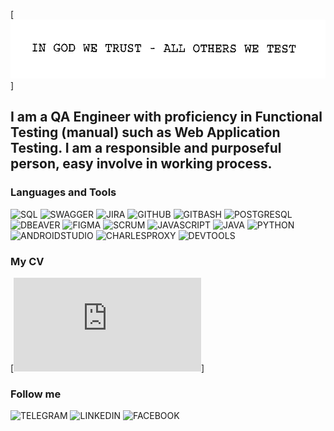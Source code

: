 [![Header](https://github.com/July-vilh/July-vilh/blob/main/asserts/image.gif)]

## I am a QA Engineer with proficiency in Functional Testing (manual) such as Web Application Testing. I am a responsible and purposeful person, easy involve in working process.  



### Languages and Tools
![SQL](https://img.shields.io/badge/-SQL-000000??style=for-the-badge&logo=MYSQL&logoColor=229799)
![SWAGGER](https://img.shields.io/badge/-SWAGGER-000000??style=for-the-badge&logo=SWAGGER&logoColor=25be30)
![JIRA](https://img.shields.io/badge/-JIRA-000000??style=for-the-badge&logo=JIRA&logoColor=2643cc)
![GITHUB](https://img.shields.io/badge/-GITHUB-000000??style=for-the-badge&logo=GITHUB&logoColor=ADA5A5)
![GITBASH](https://img.shields.io/badge/-GITBASH-000000??style=for-the-badge&logo=GITBASH&logoColor=ADA5A5)
![POSTGRESQL](https://img.shields.io/badge/-POSTGRESQL-000000??style=for-the-badge&logo=POSTGRESQL&logoColor=#9e9eeb)
![DBEAVER](https://img.shields.io/badge/-DBEAVER-000000??style=for-the-badge&logo=DBEAVER&logoColor=2929c2)
![FIGMA](https://img.shields.io/badge/-FIGMA-000000??style=for-the-badge&logo=FIGMA&logoColor=d627d8)
![SCRUM](https://img.shields.io/badge/-SCRUM-000000??style=for-the-badge&logo=SCRUM&logoColor=d627d8)
![JAVASCRIPT](https://img.shields.io/badge/-JAVASCRIPT-000000??style=for-the-badge&logo=JAVASCRIPT&logoColor=d88a27)
![JAVA](https://img.shields.io/badge/-JAVA-000000??style=for-the-badge&logo=JAVA&logoColor=d627d8)
![PYTHON](https://img.shields.io/badge/-PYTHON-000000??style=for-the-badge&logo=PYTHON&logoColor=d8d527)
![ANDROIDSTUDIO](https://img.shields.io/badge/-ANDROIDSTUDIO-000000??style=for-the-badge&logo=ANDROIDSTUDIO&logoColor=2dd827)
![CHARLESPROXY](https://img.shields.io/badge/-CHARLESPROXY-000000??style=for-the-badge&logo=CHARLESPROXY&logoColor=2dd827)
![DEVTOOLS](https://img.shields.io/badge/-DEVTOOLS-000000??style=for-the-badge&logo=DEVTOOLS&logoColor=2dd827)

### My CV
[![CV](https://github.com/July-vilh/July-vilh/blob/main/CV.md)]

### Follow me
![TELEGRAM](https://img.shields.io/badge/-TELEGRAM-000000??style=for-the-badge&logo=TELEGRAM&logoColor=3bc7f1)
![LINKEDIN](https://img.shields.io/badge/-LINKEDIN-000000??style=for-the-badge&logo=LINKEDIN&logoColor=3b54f1)
![FACEBOOK](https://img.shields.io/badge/-FACEBOOK-000000??style=for-the-badge&logo=FACEBOOK&logoColor=3b54f1)